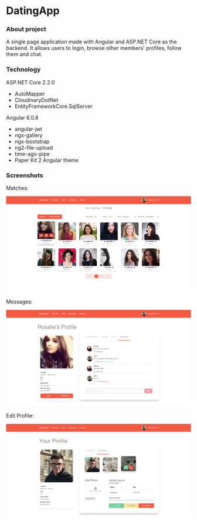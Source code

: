 # DatingApp

### About project

A single page application made with Angular and ASP.NET Core as the backend. It allows users to login, browse other members' profiles, follow them and chat.

### Technology

ASP.NET Core 2.2.0

- AutoMapper
- CloudinaryDotNet
- EntityFrameworkCore.SqlServer

Angular 6.0.8

- angular-jwt
- ngx-gallery
- ngx-bootstrap
- ng2-file-upload
- time-ago-pipe
- Paper Kit 2 Angular theme

### Screenshots

Matches:

![Members](screenshots/Members.png)

Messages:

![Messages](screenshots/Messages.png)

Edit Profile:

![Edit](screenshots/Edit.png)
